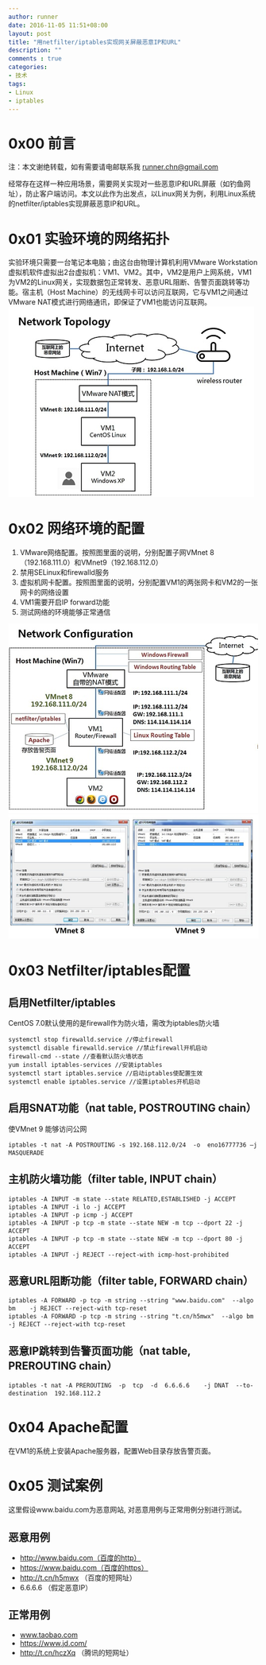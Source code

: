 ```yaml
---
author: runner
date: 2016-11-05 11:51+08:00
layout: post
title: "用netfilter/iptables实现网关屏蔽恶意IP和URL"
description: ""
comments : true
categories:
- 技术
tags:
- Linux
- iptables
---
```



# 0x00 前言
注：本文谢绝转载，如有需要请电邮联系我 runner.chn@gmail.com  

经常存在这样一种应用场景，需要网关实现对一些恶意IP和URL屏蔽（如钓鱼网址），防止客户端访问。本文以此作为出发点，以Linux网关为例，利用Linux系统的netfilter/iptables实现屏蔽恶意IP和URL。

# 0x01 实验环境的网络拓扑
实验环境只需要一台笔记本电脑；由这台由物理计算机利用VMware Workstation虚拟机软件虚拟出2台虚拟机：VM1、VM2。其中，VM2是用户上网系统，VM1为VM2的Linux网关，实现数据包正常转发、恶意URL阻断、告警页面跳转等功能。宿主机（Host Machine）的无线网卡可以访问互联网，它与VM1之间通过VMware NAT模式进行网络通讯，即保证了VM1也能访问互联网。  
![](/blog/images/16110501.jpg)

<!--more-->
# 0x02 网络环境的配置

1. VMware网络配置。按照图里面的说明，分别配置子网VMnet 8（192.168.111.0）和VMnet9（192.168.112.0）
1. 禁用SELinux和firewalld服务
1. 虚拟机网卡配置。按照图里面的说明，分别配置VM1的两张网卡和VM2的一张网卡的网络设置
1. VM1需要开启IP forward功能
1. 测试网络的环境能够正常通信

![](/blog/images/16110502.jpg)
![](/blog/images/16110503.jpg)

# 0x03 Netfilter/iptables配置
## 启用Netfilter/iptables
CentOS 7.0默认使用的是firewall作为防火墙，需改为iptables防火墙

    systemctl stop firewalld.service //停止firewall
    systemctl disable firewalld.service //禁止firewall开机启动
    firewall-cmd --state //查看默认防火墙状态
    yum install iptables-services //安装iptables
    systemctl start iptables.service //启动iptables使配置生效
    systemctl enable iptables.service //设置iptables开机启动

## 启用SNAT功能（nat table, POSTROUTING  chain）
使VMnet 9 能够访问公网

    iptables -t nat -A POSTROUTING -s 192.168.112.0/24  -o  eno16777736 –j MASQUERADE
 
## 主机防火墙功能（filter table, INPUT chain）
    iptables -A INPUT -m state --state RELATED,ESTABLISHED -j ACCEPT
    iptables -A INPUT -i lo -j ACCEPT
    iptables -A INPUT -p icmp -j ACCEPT
    iptables -A INPUT -p tcp -m state --state NEW -m tcp --dport 22 -j ACCEPT
    iptables -A INPUT -p tcp -m state --state NEW -m tcp --dport 80 -j ACCEPT
    iptables -A INPUT -j REJECT --reject-with icmp-host-prohibited


## 恶意URL阻断功能（filter table, FORWARD chain）
	iptables -A FORWARD -p tcp -m string --string "www.baidu.com"  --algo bm    -j REJECT --reject-with tcp-reset
	iptables -A FORWARD -p tcp -m string --string "t.cn/h5mwx"  --algo bm    -j REJECT --reject-with tcp-reset


## 恶意IP跳转到告警页面功能（nat table, PREROUTING chain）
	iptables -t nat -A PREROUTING  -p  tcp  -d  6.6.6.6    -j DNAT  --to-destination  192.168.112.2


# 0x04 Apache配置
在VM1的系统上安装Apache服务器，配置Web目录存放告警页面。

# 0x05 测试案例
这里假设www.baidu.com为恶意网站, 对恶意用例与正常用例分别进行测试。
## 恶意用例
- http://www.baidu.com（百度的http）
- https://www.baidu.com（百度的https） 
- http://t.cn/h5mwx （百度的短网址）
- 6.6.6.6  （假定恶意IP）


## 正常用例
- www.taobao.com
- https://www.jd.com/
- http://t.cn/hczXq  （腾讯的短网址）





